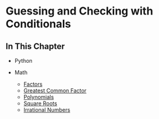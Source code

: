 # Guessing and Checking with Conditionals

## In This Chapter

- Python

- Math
  - [Factors](https://en.wikipedia.org/wiki/Divisor)
  - [Greatest Common Factor](https://en.wikipedia.org/wiki/Greatest_common_divisor)
  - [Polynomials](https://en.wikipedia.org/wiki/Polynomial)
  - [Square Roots](https://en.wikipedia.org/wiki/Square_root)
  - [Irrational Numbers](https://en.wikipedia.org/wiki/Irrational_number)
